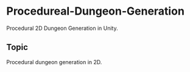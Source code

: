 # Procedureal-Dungeon-Generation
Procedural 2D Dungeon Generation in Unity.


## Topic

Procedural dungeon generation in 2D.
